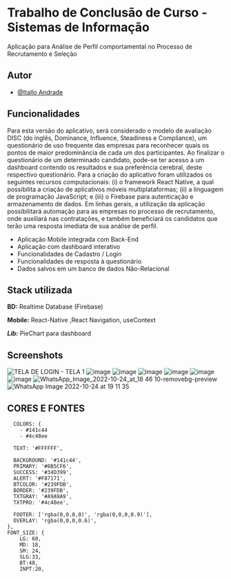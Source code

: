 
# Trabalho de Conclusão de Curso - Sistemas de Informação 
Aplicação para Análise de Perfil comportamental no Processo de Recrutamento e Seleção
## Autor

- [@Itallo Andrade](https://github.com/italloandrad)



## Funcionalidades
Para esta versão do aplicativo, será considerado o modelo de avaliação DISC (do inglês, Dominance, Influence, Steadiness e Compliance), um questionário de uso 
frequente das empresas para reconhecer quais os pontos de maior predominância de cada um 
dos participantes. Ao finalizar o questionário de um determinado candidato, pode-se ter acesso 
a um dashboard contendo os resultados e sua preferência cerebral, deste respectivo questionário. 
Para a criação do aplicativo foram utilizados os seguintes recursos computacionais: (i) o 
framework React Native, a qual possibilita a criação de aplicativos móveis multiplataformas; 
(ii) a linguagem de programação JavaScript; e (iii) o Firebase para autenticação e 
armazenamento de dados. Em linhas gerais, a utilização da aplicação possibilitará automação 
para as empresas no processo de recrutamento, onde auxiliará nas contratações, e também 
beneficiará os candidatos que terão uma resposta imediata de sua análise de perfil. 

- Aplicação Mobile integrada com Back-End
- Aplicação com dashboard interativo
- Funcionalidades de Cadastro / Login
- Funcionalidades de resposta à questionário
- Dados salvos em um banco de dados Não-Relacional



## Stack utilizada
**BD:** Realtime Database (Firebase)

**Mobile:** React-Native ,React Navigation, useContext

***Lib:*** PieChart para dashboard

## Screenshots

![TELA DE LOGIN - TELA 1](https://user-images.githubusercontent.com/63079674/209255778-98256282-d805-451e-b637-655cd91f5925.png)
![image](https://user-images.githubusercontent.com/63079674/209255862-ce3eae7c-88f6-4c7a-bf7f-7e02137e61e9.png)
![image](https://user-images.githubusercontent.com/63079674/209255891-851b1cb2-492f-43bd-a800-6eea79f2211d.png)
![image](https://user-images.githubusercontent.com/63079674/209255899-58742733-d23b-4da8-a34c-4c40f760933b.png)
![image](https://user-images.githubusercontent.com/63079674/209255914-36ecf90d-9054-4719-a2e8-fc5bee18b53f.png)
![image](https://user-images.githubusercontent.com/63079674/209255936-1af86155-1d6f-4ac4-a47b-ffc25c2a6d79.png)
![image](https://user-images.githubusercontent.com/63079674/209255942-a27f65bf-6824-41ca-b652-5d51ed144965.png)
![WhatsApp_Image_2022-10-24_at_18 46 10-removebg-preview](https://user-images.githubusercontent.com/63079674/209255963-13015ec5-bbd9-4dbc-b499-8e7a8bfca97d.png)
![WhatsApp Image 2022-10-24 at 19 11 35](https://user-images.githubusercontent.com/63079674/209256080-45e8363a-d052-4117-8a70-a4a011d2b35f.jpeg)



## CORES E FONTES

      COLORS: {
        - #141c44 
        - #4c48ee 

      TEXT: '#FFFFFF',

      BACKGROUND: '#141c44',
      PRIMARY: '#8B5CF6',
      SUCCESS: '#34D399',
      ALERT: '#F87171',
      BTCOLOR: '#239FDB',
      BORDER: '#239FDB',
      TXTGRAY: '#A9A9A9',
      TXTPRO: '#4c48ee',
  
      FOOTER: ['rgba(0,0,0,0)', 'rgba(0,0,0,0.9)'],
      OVERLAY: 'rgba(0,0,0,0.6)',
    },
    FONT_SIZE: {
        LG: 60,
        MD: 18,
        SM: 24,
        SLG:33,
        BT:48,
        INPT:20,


